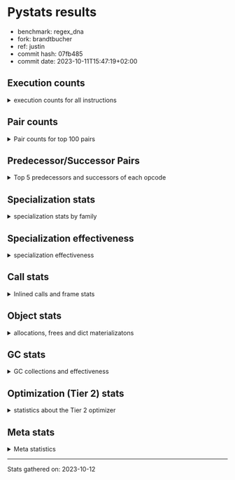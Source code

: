 
# Pystats results

- benchmark: regex_dna
- fork: brandtbucher
- ref: justin
- commit hash: 07fb485
- commit date: 2023-10-11T15:47:19+02:00

## Execution counts

<details>
<summary> execution counts for all instructions </summary>

|Name | Count | Self | Cumulative | Miss ratio | 
|---|---:|---:|---:|---:|
| LOAD_FAST | 5,700 | 12.4% | 12.4% |  |
| LOAD_GLOBAL_MODULE | 4,540 | 9.8% | 22.2% |  |
| LOAD_FAST_LOAD_FAST | 3,660 | 7.9% | 30.1% |  |
| LOAD_GLOBAL_BUILTIN | 2,960 | 6.4% | 36.5% |  |
| RETURN_VALUE | 2,700 | 5.9% | 42.4% |  |
| RESUME_CHECK | 2,700 | 5.9% | 48.2% |  |
| POP_JUMP_IF_FALSE | 2,040 | 4.4% | 52.7% |  |
| CALL | 1,860 | 4.0% | 56.7% |  |
| LOAD_ATTR_METHOD_NO_DICT | 1,460 | 3.2% | 59.9% |  |
| STORE_FAST | 1,400 | 3.0% | 62.9% |  |
| NOP | 1,320 | 2.9% | 65.8% |  |
| CALL_PY_EXACT_ARGS | 1,320 | 2.9% | 68.6% |  |
| BUILD_TUPLE | 1,320 | 2.9% | 71.5% |  |
| TO_BOOL_BOOL | 1,260 | 2.7% | 74.2% |  |
| CALL_TYPE_1 | 1,260 | 2.7% | 76.9% |  |
| CALL_ISINSTANCE | 1,260 | 2.7% | 79.7% |  |
| BINARY_SUBSCR_DICT | 1,260 | 2.7% | 82.4% |  |
| ENTER_EXECUTOR | 960 | 2.1% | 84.5% |  |
| TO_BOOL | 740 | 1.6% | 86.1% |  |
| PUSH_NULL | 720 | 1.6% | 87.6% |  |
| CALL_LEN | 720 | 1.6% | 89.2% |  |
| LOAD_ATTR_MODULE | 580 | 1.3% | 90.5% |  |
| CALL_PY_WITH_DEFAULTS | 540 | 1.2% | 91.6% |  |
| CALL_METHOD_DESCRIPTOR_FAST_WITH_KEYWORDS | 540 | 1.2% | 92.8% |  |
| CALL_LIST_APPEND | 540 | 1.2% | 94.0% |  |
| FOR_ITER_TUPLE | 360 | 0.8% | 94.8% |  |
| JUMP_BACKWARD | 340 | 0.7% | 95.5% |  |
| LOAD_GLOBAL | 240 | 0.5% | 96.0% |  |
| LOAD_DEREF | 180 | 0.4% | 96.4% |  |
| GET_ITER | 180 | 0.4% | 96.8% |  |
| UNPACK_SEQUENCE_TWO_TUPLE | 160 | 0.3% | 97.1% |  |
| STORE_FAST_STORE_FAST | 160 | 0.3% | 97.5% |  |
| LOAD_CONST | 120 | 0.3% | 97.7% |  |
| FOR_ITER_RANGE | 120 | 0.3% | 98.0% |  |
| CALL_FUNCTION_EX | 120 | 0.3% | 98.3% |  |
| BUILD_LIST | 120 | 0.3% | 98.5% |  |
| LOAD_ATTR | 100 | 0.2% | 98.7% |  |
| COMPARE_OP | 80 | 0.2% | 98.9% |  |
| POP_TOP | 60 | 0.1% | 99.0% |  |
| POP_JUMP_IF_NONE | 60 | 0.1% | 99.2% |  |
| LOAD_FAST_CHECK | 60 | 0.1% | 99.3% |  |
| LIST_EXTEND | 60 | 0.1% | 99.4% |  |
| COPY_FREE_VARS | 60 | 0.1% | 99.6% |  |
| CALL_INTRINSIC_1 | 60 | 0.1% | 99.7% |  |
| CALL_BUILTIN_CLASS | 60 | 0.1% | 99.8% |  |
| BINARY_OP_SUBTRACT_FLOAT | 60 | 0.1% | 100.0% |  |
| BINARY_OP | 20 | 0.0% | 100.0% |  |


</details>

## Pair counts

<details>
<summary> Pair counts for top 100 pairs </summary>

|Pair | Count | Self | Cumulative | 
|---|---:|---:|---:|
| LOAD_GLOBAL_BUILTIN LOAD_FAST | 2,760 | 6.0% | 6.0% |
| RESUME_CHECK LOAD_GLOBAL_BUILTIN | 1,340 | 2.9% | 8.9% |
| CALL_PY_EXACT_ARGS RESUME_CHECK | 1,320 | 2.9% | 11.7% |
| TO_BOOL_BOOL POP_JUMP_IF_FALSE | 1,260 | 2.7% | 14.5% |
| RETURN_VALUE LOAD_ATTR_METHOD_NO_DICT | 1,260 | 2.7% | 17.2% |
| POP_JUMP_IF_FALSE NOP | 1,260 | 2.7% | 19.9% |
| NOP LOAD_GLOBAL_MODULE | 1,260 | 2.7% | 22.7% |
| LOAD_GLOBAL_MODULE LOAD_GLOBAL_BUILTIN | 1,260 | 2.7% | 25.4% |
| LOAD_GLOBAL_MODULE LOAD_FAST_LOAD_FAST | 1,260 | 2.7% | 28.1% |
| LOAD_GLOBAL_MODULE CALL_ISINSTANCE | 1,260 | 2.7% | 30.9% |
| LOAD_FAST_LOAD_FAST CALL_PY_EXACT_ARGS | 1,260 | 2.7% | 33.6% |
| LOAD_FAST_LOAD_FAST BUILD_TUPLE | 1,260 | 2.7% | 36.3% |
| LOAD_FAST LOAD_GLOBAL_MODULE | 1,260 | 2.7% | 39.1% |
| LOAD_FAST CALL_TYPE_1 | 1,260 | 2.7% | 41.8% |
| CALL_TYPE_1 LOAD_FAST_LOAD_FAST | 1,260 | 2.7% | 44.5% |
| CALL_ISINSTANCE TO_BOOL_BOOL | 1,260 | 2.7% | 47.2% |
| BUILD_TUPLE BINARY_SUBSCR_DICT | 1,260 | 2.7% | 50.0% |
| BINARY_SUBSCR_DICT RETURN_VALUE | 1,260 | 2.7% | 52.7% |
| LOAD_FAST CALL | 1,040 | 2.3% | 55.0% |
| LOAD_FAST_LOAD_FAST LOAD_FAST | 940 | 2.0% | 57.0% |
| RETURN_VALUE STORE_FAST | 780 | 1.7% | 58.7% |
| TO_BOOL POP_JUMP_IF_FALSE | 720 | 1.6% | 60.3% |
| RESUME_CHECK LOAD_FAST | 720 | 1.6% | 61.8% |
| POP_JUMP_IF_FALSE LOAD_GLOBAL_MODULE | 720 | 1.6% | 63.4% |
| LOAD_FAST TO_BOOL | 720 | 1.6% | 64.9% |
| LOAD_ATTR_METHOD_NO_DICT LOAD_FAST_LOAD_FAST | 720 | 1.6% | 66.5% |
| CALL RETURN_VALUE | 720 | 1.6% | 68.1% |
| CALL RESUME_CHECK | 720 | 1.6% | 69.6% |
| LOAD_ATTR_MODULE PUSH_NULL | 580 | 1.3% | 70.9% |
| STORE_FAST ENTER_EXECUTOR | 540 | 1.2% | 72.0% |
| RETURN_VALUE CALL_LEN | 540 | 1.2% | 73.2% |
| RESUME_CHECK LOAD_GLOBAL_MODULE | 540 | 1.2% | 74.4% |
| LOAD_FAST CALL_METHOD_DESCRIPTOR_FAST_WITH_KEYWORDS | 540 | 1.2% | 75.6% |
| LOAD_ATTR_METHOD_NO_DICT LOAD_FAST | 540 | 1.2% | 76.7% |
| CALL_PY_WITH_DEFAULTS RESUME_CHECK | 540 | 1.2% | 77.9% |
| CALL_METHOD_DESCRIPTOR_FAST_WITH_KEYWORDS RETURN_VALUE | 540 | 1.2% | 79.1% |
| CALL_LEN CALL_LIST_APPEND | 540 | 1.2% | 80.2% |
| LOAD_GLOBAL_MODULE LOAD_ATTR_MODULE | 500 | 1.1% | 81.3% |
| ENTER_EXECUTOR CALL | 500 | 1.1% | 82.4% |
| CALL_LIST_APPEND ENTER_EXECUTOR | 380 | 0.8% | 83.2% |
| PUSH_NULL LOAD_FAST_LOAD_FAST | 360 | 0.8% | 84.0% |
| ENTER_EXECUTOR CALL_PY_WITH_DEFAULTS | 340 | 0.7% | 84.7% |
| STORE_FAST LOAD_FAST | 320 | 0.7% | 85.4% |
| JUMP_BACKWARD FOR_ITER_TUPLE | 240 | 0.5% | 86.0% |
| LOAD_GLOBAL_BUILTIN LOAD_GLOBAL_MODULE | 200 | 0.4% | 86.4% |
| LOAD_FAST_LOAD_FAST CALL_PY_WITH_DEFAULTS | 200 | 0.4% | 86.8% |
| LOAD_FAST LOAD_ATTR_METHOD_NO_DICT | 200 | 0.4% | 87.3% |
| LOAD_ATTR_METHOD_NO_DICT LOAD_GLOBAL_BUILTIN | 200 | 0.4% | 87.7% |
| FOR_ITER_TUPLE STORE_FAST | 200 | 0.4% | 88.1% |
| STORE_FAST JUMP_BACKWARD | 180 | 0.4% | 88.5% |
| PUSH_NULL CALL | 180 | 0.4% | 88.9% |
| UNPACK_SEQUENCE_TWO_TUPLE STORE_FAST_STORE_FAST | 160 | 0.3% | 89.3% |
| STORE_FAST_STORE_FAST LOAD_GLOBAL_MODULE | 160 | 0.3% | 89.6% |
| STORE_FAST LOAD_GLOBAL_MODULE | 160 | 0.3% | 89.9% |
| FOR_ITER_TUPLE UNPACK_SEQUENCE_TWO_TUPLE | 160 | 0.3% | 90.3% |
| CALL_LIST_APPEND JUMP_BACKWARD | 160 | 0.3% | 90.6% |
| LOAD_GLOBAL LOAD_GLOBAL_MODULE | 140 | 0.3% | 90.9% |
| CALL CALL | 140 | 0.3% | 91.2% |
| PUSH_NULL LOAD_FAST | 120 | 0.3% | 91.5% |
| LOAD_GLOBAL_MODULE GET_ITER | 120 | 0.3% | 91.8% |
| LOAD_FAST CALL_LEN | 120 | 0.3% | 92.0% |
| LOAD_DEREF PUSH_NULL | 120 | 0.3% | 92.3% |
| GET_ITER FOR_ITER_TUPLE | 120 | 0.3% | 92.5% |
| CALL_LEN STORE_FAST | 120 | 0.3% | 92.8% |
| STORE_FAST LOAD_GLOBAL | 100 | 0.2% | 93.0% |
| LOAD_GLOBAL_MODULE LOAD_ATTR | 80 | 0.2% | 93.2% |
| LOAD_GLOBAL LOAD_GLOBAL_BUILTIN | 80 | 0.2% | 93.4% |
| LOAD_ATTR LOAD_ATTR_MODULE | 80 | 0.2% | 93.5% |
| STORE_FAST BUILD_LIST | 60 | 0.1% | 93.7% |
| RETURN_VALUE RETURN_VALUE | 60 | 0.1% | 93.8% |
| RESUME_CHECK LOAD_DEREF | 60 | 0.1% | 93.9% |
| PUSH_NULL LOAD_CONST | 60 | 0.1% | 94.1% |
| POP_TOP NOP | 60 | 0.1% | 94.2% |
| POP_JUMP_IF_NONE LOAD_FAST_CHECK | 60 | 0.1% | 94.3% |
| POP_JUMP_IF_FALSE LOAD_FAST | 60 | 0.1% | 94.5% |
| NOP LOAD_DEREF | 60 | 0.1% | 94.6% |
| LOAD_GLOBAL_MODULE LOAD_FAST | 60 | 0.1% | 94.7% |
| LOAD_FAST_CHECK LOAD_FAST | 60 | 0.1% | 94.8% |
| LOAD_FAST RETURN_VALUE | 60 | 0.1% | 95.0% |
| LOAD_FAST POP_JUMP_IF_NONE | 60 | 0.1% | 95.1% |
| LOAD_FAST GET_ITER | 60 | 0.1% | 95.2% |
| LOAD_FAST COMPARE_OP | 60 | 0.1% | 95.4% |
| LOAD_FAST CALL_FUNCTION_EX | 60 | 0.1% | 95.5% |
| LOAD_FAST BUILD_LIST | 60 | 0.1% | 95.6% |
| LOAD_DEREF LIST_EXTEND | 60 | 0.1% | 95.8% |
| LOAD_CONST LOAD_FAST | 60 | 0.1% | 95.9% |
| LOAD_CONST LOAD_CONST | 60 | 0.1% | 96.0% |
| LIST_EXTEND CALL_INTRINSIC_1 | 60 | 0.1% | 96.1% |
| JUMP_BACKWARD FOR_ITER_RANGE | 60 | 0.1% | 96.3% |
| GET_ITER FOR_ITER_RANGE | 60 | 0.1% | 96.4% |
| FOR_ITER_RANGE STORE_FAST | 60 | 0.1% | 96.5% |
| ENTER_EXECUTOR LOAD_FAST_LOAD_FAST | 60 | 0.1% | 96.7% |
| COPY_FREE_VARS RESUME_CHECK | 60 | 0.1% | 96.8% |
| COMPARE_OP POP_JUMP_IF_FALSE | 60 | 0.1% | 96.9% |
| CALL_LEN BUILD_TUPLE | 60 | 0.1% | 97.1% |
| CALL_INTRINSIC_1 CALL_FUNCTION_EX | 60 | 0.1% | 97.2% |
| CALL_FUNCTION_EX RESUME_CHECK | 60 | 0.1% | 97.3% |
| CALL_FUNCTION_EX COPY_FREE_VARS | 60 | 0.1% | 97.4% |
| CALL_BUILTIN_CLASS STORE_FAST | 60 | 0.1% | 97.6% |
| CALL STORE_FAST | 60 | 0.1% | 97.7% |


</details>

## Predecessor/Successor Pairs

<details>
<summary> Top 5 predecessors and successors of each opcode </summary>

### GET_ITER

<details>
<summary> Successors and predecessors for GET_ITER </summary>

|Predecessors | Count | Percentage | 
|---|---:|---:|
| LOAD_GLOBAL_MODULE | 120 | 66.7% |
| LOAD_FAST | 60 | 33.3% |

|Successors | Count | Percentage | 
|---|---:|---:|
| FOR_ITER_TUPLE | 120 | 66.7% |
| FOR_ITER_RANGE | 60 | 33.3% |


</details>

### NOP

<details>
<summary> Successors and predecessors for NOP </summary>

|Predecessors | Count | Percentage | 
|---|---:|---:|
| POP_JUMP_IF_FALSE | 1,260 | 95.5% |
| POP_TOP | 60 | 4.5% |

|Successors | Count | Percentage | 
|---|---:|---:|
| LOAD_GLOBAL_MODULE | 1,260 | 95.5% |
| LOAD_DEREF | 60 | 4.5% |


</details>

### POP_TOP

<details>
<summary> Successors and predecessors for POP_TOP </summary>

|Predecessors | Count | Percentage | 
|---|---:|---:|
| CALL | 60 | 100.0% |

|Successors | Count | Percentage | 
|---|---:|---:|
| NOP | 60 | 100.0% |


</details>

### PUSH_NULL

<details>
<summary> Successors and predecessors for PUSH_NULL </summary>

|Predecessors | Count | Percentage | 
|---|---:|---:|
| LOAD_ATTR_MODULE | 580 | 80.6% |
| LOAD_DEREF | 120 | 16.7% |
| LOAD_ATTR | 20 | 2.8% |

|Successors | Count | Percentage | 
|---|---:|---:|
| LOAD_FAST_LOAD_FAST | 360 | 50.0% |
| CALL | 180 | 25.0% |
| LOAD_FAST | 120 | 16.7% |
| LOAD_CONST | 60 | 8.3% |


</details>

### RETURN_VALUE

<details>
<summary> Successors and predecessors for RETURN_VALUE </summary>

|Predecessors | Count | Percentage | 
|---|---:|---:|
| BINARY_SUBSCR_DICT | 1,260 | 46.7% |
| CALL | 720 | 26.7% |
| CALL_METHOD_DESCRIPTOR_FAST_WITH_KEYWORDS | 540 | 20.0% |
| RETURN_VALUE | 60 | 2.2% |
| LOAD_FAST | 60 | 2.2% |

|Successors | Count | Percentage | 
|---|---:|---:|
| LOAD_ATTR_METHOD_NO_DICT | 1,260 | 46.7% |
| STORE_FAST | 780 | 28.9% |
| CALL_LEN | 540 | 20.0% |
| RETURN_VALUE | 60 | 2.2% |
| LOAD_GLOBAL | 40 | 1.5% |


</details>

### TO_BOOL

<details>
<summary> Successors and predecessors for TO_BOOL </summary>

|Predecessors | Count | Percentage | 
|---|---:|---:|
| LOAD_FAST | 720 | 97.3% |
| TO_BOOL | 20 | 2.7% |

|Successors | Count | Percentage | 
|---|---:|---:|
| POP_JUMP_IF_FALSE | 720 | 97.3% |
| TO_BOOL | 20 | 2.7% |


</details>

### BINARY_OP

<details>
<summary> Successors and predecessors for BINARY_OP </summary>

|Predecessors | Count | Percentage | 
|---|---:|---:|
| LOAD_FAST | 20 | 100.0% |

|Successors | Count | Percentage | 
|---|---:|---:|
| BINARY_OP_SUBTRACT_FLOAT | 20 | 100.0% |


</details>

### BUILD_LIST

<details>
<summary> Successors and predecessors for BUILD_LIST </summary>

|Predecessors | Count | Percentage | 
|---|---:|---:|
| STORE_FAST | 60 | 50.0% |
| LOAD_FAST | 60 | 50.0% |

|Successors | Count | Percentage | 
|---|---:|---:|
| STORE_FAST | 60 | 50.0% |
| LOAD_DEREF | 60 | 50.0% |


</details>

### BUILD_TUPLE

<details>
<summary> Successors and predecessors for BUILD_TUPLE </summary>

|Predecessors | Count | Percentage | 
|---|---:|---:|
| LOAD_FAST_LOAD_FAST | 1,260 | 95.5% |
| CALL_LEN | 60 | 4.5% |

|Successors | Count | Percentage | 
|---|---:|---:|
| BINARY_SUBSCR_DICT | 1,260 | 95.5% |
| RETURN_VALUE | 60 | 4.5% |


</details>

### CALL

<details>
<summary> Successors and predecessors for CALL </summary>

|Predecessors | Count | Percentage | 
|---|---:|---:|
| LOAD_FAST | 1,040 | 55.9% |
| ENTER_EXECUTOR | 500 | 26.9% |
| PUSH_NULL | 180 | 9.7% |
| CALL | 140 | 7.5% |

|Successors | Count | Percentage | 
|---|---:|---:|
| RETURN_VALUE | 720 | 38.7% |
| RESUME_CHECK | 720 | 38.7% |
| CALL | 140 | 7.5% |
| STORE_FAST | 60 | 3.2% |
| POP_TOP | 60 | 3.2% |


</details>

### CALL_FUNCTION_EX

<details>
<summary> Successors and predecessors for CALL_FUNCTION_EX </summary>

|Predecessors | Count | Percentage | 
|---|---:|---:|
| LOAD_FAST | 60 | 50.0% |
| CALL_INTRINSIC_1 | 60 | 50.0% |

|Successors | Count | Percentage | 
|---|---:|---:|
| RESUME_CHECK | 60 | 50.0% |
| COPY_FREE_VARS | 60 | 50.0% |


</details>

### CALL_INTRINSIC_1

<details>
<summary> Successors and predecessors for CALL_INTRINSIC_1 </summary>

|Predecessors | Count | Percentage | 
|---|---:|---:|
| LIST_EXTEND | 60 | 100.0% |

|Successors | Count | Percentage | 
|---|---:|---:|
| CALL_FUNCTION_EX | 60 | 100.0% |


</details>

### COMPARE_OP

<details>
<summary> Successors and predecessors for COMPARE_OP </summary>

|Predecessors | Count | Percentage | 
|---|---:|---:|
| LOAD_FAST | 60 | 75.0% |
| COMPARE_OP | 20 | 25.0% |

|Successors | Count | Percentage | 
|---|---:|---:|
| POP_JUMP_IF_FALSE | 60 | 75.0% |
| COMPARE_OP | 20 | 25.0% |


</details>

### COPY_FREE_VARS

<details>
<summary> Successors and predecessors for COPY_FREE_VARS </summary>

|Predecessors | Count | Percentage | 
|---|---:|---:|
| CALL_FUNCTION_EX | 60 | 100.0% |

|Successors | Count | Percentage | 
|---|---:|---:|
| RESUME_CHECK | 60 | 100.0% |


</details>

### ENTER_EXECUTOR

<details>
<summary> Successors and predecessors for ENTER_EXECUTOR </summary>

|Predecessors | Count | Percentage | 
|---|---:|---:|
| STORE_FAST | 540 | 56.2% |
| CALL_LIST_APPEND | 380 | 39.6% |
| JUMP_BACKWARD | 40 | 4.2% |

|Successors | Count | Percentage | 
|---|---:|---:|
| CALL | 500 | 52.1% |
| CALL_PY_WITH_DEFAULTS | 340 | 35.4% |
| LOAD_FAST_LOAD_FAST | 60 | 6.2% |
| LOAD_GLOBAL_MODULE | 40 | 4.2% |
| LOAD_GLOBAL | 20 | 2.1% |


</details>

### JUMP_BACKWARD

<details>
<summary> Successors and predecessors for JUMP_BACKWARD </summary>

|Predecessors | Count | Percentage | 
|---|---:|---:|
| STORE_FAST | 180 | 52.9% |
| CALL_LIST_APPEND | 160 | 47.1% |

|Successors | Count | Percentage | 
|---|---:|---:|
| FOR_ITER_TUPLE | 240 | 70.6% |
| FOR_ITER_RANGE | 60 | 17.6% |
| ENTER_EXECUTOR | 40 | 11.8% |


</details>

### LIST_EXTEND

<details>
<summary> Successors and predecessors for LIST_EXTEND </summary>

|Predecessors | Count | Percentage | 
|---|---:|---:|
| LOAD_DEREF | 60 | 100.0% |

|Successors | Count | Percentage | 
|---|---:|---:|
| CALL_INTRINSIC_1 | 60 | 100.0% |


</details>

### LOAD_ATTR

<details>
<summary> Successors and predecessors for LOAD_ATTR </summary>

|Predecessors | Count | Percentage | 
|---|---:|---:|
| LOAD_GLOBAL_MODULE | 80 | 80.0% |
| LOAD_GLOBAL | 20 | 20.0% |

|Successors | Count | Percentage | 
|---|---:|---:|
| LOAD_ATTR_MODULE | 80 | 80.0% |
| PUSH_NULL | 20 | 20.0% |


</details>

### LOAD_CONST

<details>
<summary> Successors and predecessors for LOAD_CONST </summary>

|Predecessors | Count | Percentage | 
|---|---:|---:|
| PUSH_NULL | 60 | 50.0% |
| LOAD_CONST | 60 | 50.0% |

|Successors | Count | Percentage | 
|---|---:|---:|
| LOAD_FAST | 60 | 50.0% |
| LOAD_CONST | 60 | 50.0% |


</details>

### LOAD_DEREF

<details>
<summary> Successors and predecessors for LOAD_DEREF </summary>

|Predecessors | Count | Percentage | 
|---|---:|---:|
| RESUME_CHECK | 60 | 33.3% |
| NOP | 60 | 33.3% |
| BUILD_LIST | 60 | 33.3% |

|Successors | Count | Percentage | 
|---|---:|---:|
| PUSH_NULL | 120 | 66.7% |
| LIST_EXTEND | 60 | 33.3% |


</details>

### LOAD_FAST

<details>
<summary> Successors and predecessors for LOAD_FAST </summary>

|Predecessors | Count | Percentage | 
|---|---:|---:|
| LOAD_GLOBAL_BUILTIN | 2,760 | 48.4% |
| LOAD_FAST_LOAD_FAST | 940 | 16.5% |
| RESUME_CHECK | 720 | 12.6% |
| LOAD_ATTR_METHOD_NO_DICT | 540 | 9.5% |
| STORE_FAST | 320 | 5.6% |

|Successors | Count | Percentage | 
|---|---:|---:|
| LOAD_GLOBAL_MODULE | 1,260 | 22.1% |
| CALL_TYPE_1 | 1,260 | 22.1% |
| CALL | 1,040 | 18.2% |
| TO_BOOL | 720 | 12.6% |
| CALL_METHOD_DESCRIPTOR_FAST_WITH_KEYWORDS | 540 | 9.5% |


</details>

### LOAD_FAST_CHECK

<details>
<summary> Successors and predecessors for LOAD_FAST_CHECK </summary>

|Predecessors | Count | Percentage | 
|---|---:|---:|
| POP_JUMP_IF_NONE | 60 | 100.0% |

|Successors | Count | Percentage | 
|---|---:|---:|
| LOAD_FAST | 60 | 100.0% |


</details>

### LOAD_FAST_LOAD_FAST

<details>
<summary> Successors and predecessors for LOAD_FAST_LOAD_FAST </summary>

|Predecessors | Count | Percentage | 
|---|---:|---:|
| LOAD_GLOBAL_MODULE | 1,260 | 34.4% |
| CALL_TYPE_1 | 1,260 | 34.4% |
| LOAD_ATTR_METHOD_NO_DICT | 720 | 19.7% |
| PUSH_NULL | 360 | 9.8% |
| ENTER_EXECUTOR | 60 | 1.6% |

|Successors | Count | Percentage | 
|---|---:|---:|
| CALL_PY_EXACT_ARGS | 1,260 | 34.4% |
| BUILD_TUPLE | 1,260 | 34.4% |
| LOAD_FAST | 940 | 25.7% |
| CALL_PY_WITH_DEFAULTS | 200 | 5.5% |


</details>

### LOAD_GLOBAL

<details>
<summary> Successors and predecessors for LOAD_GLOBAL </summary>

|Predecessors | Count | Percentage | 
|---|---:|---:|
| STORE_FAST | 100 | 41.7% |
| RETURN_VALUE | 40 | 16.7% |
| RESUME_CHECK | 40 | 16.7% |
| LOAD_FAST | 20 | 8.3% |
| FOR_ITER_RANGE | 20 | 8.3% |

|Successors | Count | Percentage | 
|---|---:|---:|
| LOAD_GLOBAL_MODULE | 140 | 58.3% |
| LOAD_GLOBAL_BUILTIN | 80 | 33.3% |
| LOAD_ATTR | 20 | 8.3% |


</details>

### POP_JUMP_IF_FALSE

<details>
<summary> Successors and predecessors for POP_JUMP_IF_FALSE </summary>

|Predecessors | Count | Percentage | 
|---|---:|---:|
| TO_BOOL_BOOL | 1,260 | 61.8% |
| TO_BOOL | 720 | 35.3% |
| COMPARE_OP | 60 | 2.9% |

|Successors | Count | Percentage | 
|---|---:|---:|
| NOP | 1,260 | 61.8% |
| LOAD_GLOBAL_MODULE | 720 | 35.3% |
| LOAD_FAST | 60 | 2.9% |


</details>

### POP_JUMP_IF_NONE

<details>
<summary> Successors and predecessors for POP_JUMP_IF_NONE </summary>

|Predecessors | Count | Percentage | 
|---|---:|---:|
| LOAD_FAST | 60 | 100.0% |

|Successors | Count | Percentage | 
|---|---:|---:|
| LOAD_FAST_CHECK | 60 | 100.0% |


</details>

### STORE_FAST

<details>
<summary> Successors and predecessors for STORE_FAST </summary>

|Predecessors | Count | Percentage | 
|---|---:|---:|
| RETURN_VALUE | 780 | 55.7% |
| FOR_ITER_TUPLE | 200 | 14.3% |
| CALL_LEN | 120 | 8.6% |
| FOR_ITER_RANGE | 60 | 4.3% |
| CALL_BUILTIN_CLASS | 60 | 4.3% |

|Successors | Count | Percentage | 
|---|---:|---:|
| ENTER_EXECUTOR | 540 | 38.6% |
| LOAD_FAST | 320 | 22.9% |
| JUMP_BACKWARD | 180 | 12.9% |
| LOAD_GLOBAL_MODULE | 160 | 11.4% |
| LOAD_GLOBAL | 100 | 7.1% |


</details>

### STORE_FAST_STORE_FAST

<details>
<summary> Successors and predecessors for STORE_FAST_STORE_FAST </summary>

|Predecessors | Count | Percentage | 
|---|---:|---:|
| UNPACK_SEQUENCE_TWO_TUPLE | 160 | 100.0% |

|Successors | Count | Percentage | 
|---|---:|---:|
| LOAD_GLOBAL_MODULE | 160 | 100.0% |


</details>

### BINARY_OP_SUBTRACT_FLOAT

<details>
<summary> Successors and predecessors for BINARY_OP_SUBTRACT_FLOAT </summary>

|Predecessors | Count | Percentage | 
|---|---:|---:|
| LOAD_FAST | 40 | 66.7% |
| BINARY_OP | 20 | 33.3% |

|Successors | Count | Percentage | 
|---|---:|---:|
| STORE_FAST | 60 | 100.0% |


</details>

### BINARY_SUBSCR_DICT

<details>
<summary> Successors and predecessors for BINARY_SUBSCR_DICT </summary>

|Predecessors | Count | Percentage | 
|---|---:|---:|
| BUILD_TUPLE | 1,260 | 100.0% |

|Successors | Count | Percentage | 
|---|---:|---:|
| RETURN_VALUE | 1,260 | 100.0% |


</details>

### CALL_BUILTIN_CLASS

<details>
<summary> Successors and predecessors for CALL_BUILTIN_CLASS </summary>

|Predecessors | Count | Percentage | 
|---|---:|---:|
| LOAD_FAST | 40 | 66.7% |
| CALL | 20 | 33.3% |

|Successors | Count | Percentage | 
|---|---:|---:|
| STORE_FAST | 60 | 100.0% |


</details>

### CALL_ISINSTANCE

<details>
<summary> Successors and predecessors for CALL_ISINSTANCE </summary>

|Predecessors | Count | Percentage | 
|---|---:|---:|
| LOAD_GLOBAL_MODULE | 1,260 | 100.0% |

|Successors | Count | Percentage | 
|---|---:|---:|
| TO_BOOL_BOOL | 1,260 | 100.0% |


</details>

### CALL_LEN

<details>
<summary> Successors and predecessors for CALL_LEN </summary>

|Predecessors | Count | Percentage | 
|---|---:|---:|
| RETURN_VALUE | 540 | 75.0% |
| LOAD_FAST | 120 | 16.7% |
| CALL | 60 | 8.3% |

|Successors | Count | Percentage | 
|---|---:|---:|
| CALL_LIST_APPEND | 540 | 75.0% |
| STORE_FAST | 120 | 16.7% |
| BUILD_TUPLE | 60 | 8.3% |


</details>

### CALL_LIST_APPEND

<details>
<summary> Successors and predecessors for CALL_LIST_APPEND </summary>

|Predecessors | Count | Percentage | 
|---|---:|---:|
| CALL_LEN | 540 | 100.0% |

|Successors | Count | Percentage | 
|---|---:|---:|
| ENTER_EXECUTOR | 380 | 70.4% |
| JUMP_BACKWARD | 160 | 29.6% |


</details>

### CALL_METHOD_DESCRIPTOR_FAST_WITH_KEYWORDS

<details>
<summary> Successors and predecessors for CALL_METHOD_DESCRIPTOR_FAST_WITH_KEYWORDS </summary>

|Predecessors | Count | Percentage | 
|---|---:|---:|
| LOAD_FAST | 540 | 100.0% |

|Successors | Count | Percentage | 
|---|---:|---:|
| RETURN_VALUE | 540 | 100.0% |


</details>

### CALL_PY_EXACT_ARGS

<details>
<summary> Successors and predecessors for CALL_PY_EXACT_ARGS </summary>

|Predecessors | Count | Percentage | 
|---|---:|---:|
| LOAD_FAST_LOAD_FAST | 1,260 | 95.5% |
| LOAD_FAST | 40 | 3.0% |
| CALL | 20 | 1.5% |

|Successors | Count | Percentage | 
|---|---:|---:|
| RESUME_CHECK | 1,320 | 100.0% |


</details>

### CALL_PY_WITH_DEFAULTS

<details>
<summary> Successors and predecessors for CALL_PY_WITH_DEFAULTS </summary>

|Predecessors | Count | Percentage | 
|---|---:|---:|
| ENTER_EXECUTOR | 340 | 63.0% |
| LOAD_FAST_LOAD_FAST | 200 | 37.0% |

|Successors | Count | Percentage | 
|---|---:|---:|
| RESUME_CHECK | 540 | 100.0% |


</details>

### CALL_TYPE_1

<details>
<summary> Successors and predecessors for CALL_TYPE_1 </summary>

|Predecessors | Count | Percentage | 
|---|---:|---:|
| LOAD_FAST | 1,260 | 100.0% |

|Successors | Count | Percentage | 
|---|---:|---:|
| LOAD_FAST_LOAD_FAST | 1,260 | 100.0% |


</details>

### FOR_ITER_RANGE

<details>
<summary> Successors and predecessors for FOR_ITER_RANGE </summary>

|Predecessors | Count | Percentage | 
|---|---:|---:|
| JUMP_BACKWARD | 60 | 50.0% |
| GET_ITER | 60 | 50.0% |

|Successors | Count | Percentage | 
|---|---:|---:|
| STORE_FAST | 60 | 50.0% |
| LOAD_GLOBAL_MODULE | 40 | 33.3% |
| LOAD_GLOBAL | 20 | 16.7% |


</details>

### FOR_ITER_TUPLE

<details>
<summary> Successors and predecessors for FOR_ITER_TUPLE </summary>

|Predecessors | Count | Percentage | 
|---|---:|---:|
| JUMP_BACKWARD | 240 | 66.7% |
| GET_ITER | 120 | 33.3% |

|Successors | Count | Percentage | 
|---|---:|---:|
| STORE_FAST | 200 | 55.6% |
| UNPACK_SEQUENCE_TWO_TUPLE | 160 | 44.4% |


</details>

### LOAD_ATTR_METHOD_NO_DICT

<details>
<summary> Successors and predecessors for LOAD_ATTR_METHOD_NO_DICT </summary>

|Predecessors | Count | Percentage | 
|---|---:|---:|
| RETURN_VALUE | 1,260 | 86.3% |
| LOAD_FAST | 200 | 13.7% |

|Successors | Count | Percentage | 
|---|---:|---:|
| LOAD_FAST_LOAD_FAST | 720 | 49.3% |
| LOAD_FAST | 540 | 37.0% |
| LOAD_GLOBAL_BUILTIN | 200 | 13.7% |


</details>

### LOAD_ATTR_MODULE

<details>
<summary> Successors and predecessors for LOAD_ATTR_MODULE </summary>

|Predecessors | Count | Percentage | 
|---|---:|---:|
| LOAD_GLOBAL_MODULE | 500 | 86.2% |
| LOAD_ATTR | 80 | 13.8% |

|Successors | Count | Percentage | 
|---|---:|---:|
| PUSH_NULL | 580 | 100.0% |


</details>

### LOAD_GLOBAL_BUILTIN

<details>
<summary> Successors and predecessors for LOAD_GLOBAL_BUILTIN </summary>

|Predecessors | Count | Percentage | 
|---|---:|---:|
| RESUME_CHECK | 1,340 | 45.3% |
| LOAD_GLOBAL_MODULE | 1,260 | 42.6% |
| LOAD_ATTR_METHOD_NO_DICT | 200 | 6.8% |
| LOAD_GLOBAL | 80 | 2.7% |
| STORE_FAST | 40 | 1.4% |

|Successors | Count | Percentage | 
|---|---:|---:|
| LOAD_FAST | 2,760 | 93.2% |
| LOAD_GLOBAL_MODULE | 200 | 6.8% |


</details>

### LOAD_GLOBAL_MODULE

<details>
<summary> Successors and predecessors for LOAD_GLOBAL_MODULE </summary>

|Predecessors | Count | Percentage | 
|---|---:|---:|
| NOP | 1,260 | 27.8% |
| LOAD_FAST | 1,260 | 27.8% |
| POP_JUMP_IF_FALSE | 720 | 15.9% |
| RESUME_CHECK | 540 | 11.9% |
| LOAD_GLOBAL_BUILTIN | 200 | 4.4% |

|Successors | Count | Percentage | 
|---|---:|---:|
| LOAD_GLOBAL_BUILTIN | 1,260 | 27.8% |
| LOAD_FAST_LOAD_FAST | 1,260 | 27.8% |
| CALL_ISINSTANCE | 1,260 | 27.8% |
| LOAD_ATTR_MODULE | 500 | 11.0% |
| GET_ITER | 120 | 2.6% |


</details>

### RESUME_CHECK

<details>
<summary> Successors and predecessors for RESUME_CHECK </summary>

|Predecessors | Count | Percentage | 
|---|---:|---:|
| CALL_PY_EXACT_ARGS | 1,320 | 48.9% |
| CALL | 720 | 26.7% |
| CALL_PY_WITH_DEFAULTS | 540 | 20.0% |
| COPY_FREE_VARS | 60 | 2.2% |
| CALL_FUNCTION_EX | 60 | 2.2% |

|Successors | Count | Percentage | 
|---|---:|---:|
| LOAD_GLOBAL_BUILTIN | 1,340 | 49.6% |
| LOAD_FAST | 720 | 26.7% |
| LOAD_GLOBAL_MODULE | 540 | 20.0% |
| LOAD_DEREF | 60 | 2.2% |
| LOAD_GLOBAL | 40 | 1.5% |


</details>

### TO_BOOL_BOOL

<details>
<summary> Successors and predecessors for TO_BOOL_BOOL </summary>

|Predecessors | Count | Percentage | 
|---|---:|---:|
| CALL_ISINSTANCE | 1,260 | 100.0% |

|Successors | Count | Percentage | 
|---|---:|---:|
| POP_JUMP_IF_FALSE | 1,260 | 100.0% |


</details>

### UNPACK_SEQUENCE_TWO_TUPLE

<details>
<summary> Successors and predecessors for UNPACK_SEQUENCE_TWO_TUPLE </summary>

|Predecessors | Count | Percentage | 
|---|---:|---:|
| FOR_ITER_TUPLE | 160 | 100.0% |

|Successors | Count | Percentage | 
|---|---:|---:|
| STORE_FAST_STORE_FAST | 160 | 100.0% |


</details>


</details>

## Specialization stats

<details>
<summary> specialization stats by family </summary>

### BINARY_SUBSCR

<details>
<summary> specialization stats for BINARY_SUBSCR family </summary>

|Kind | Count | Ratio | 
|---|---|---|
|          hit |         1260 | 100.0% |


</details>

### TO_BOOL

<details>
<summary> specialization stats for TO_BOOL family </summary>

|Kind | Count | Ratio | 
|---|---|---|
| specialization.deferred |          720 | 36.0% |
|          hit |         1260 | 63.0% |

#### Specialization attempts

| | Count | Ratio | 
|---|---:|---:|
| Success | 0 | 0.0% |
| Failure | 20 | 100.0% |

|Failure kind | Count | Ratio | 
|---|---:|---:|
| tuple | 20 | 100.0% |


</details>

### BINARY_OP

<details>
<summary> specialization stats for BINARY_OP family </summary>

|Kind | Count | Ratio | 
|---|---|---|
|          hit |           60 | 75.0% |

#### Specialization attempts

| | Count | Ratio | 
|---|---:|---:|
| Success | 20 | 100.0% |
| Failure | 0 | 0.0% |

|Failure kind | Count | Ratio | 
|---|---:|---:|


</details>

### CALL

<details>
<summary> specialization stats for CALL family </summary>

|Kind | Count | Ratio | 
|---|---|---|
| specialization.deferred |         1620 | 20.0% |
|          hit |         6240 | 77.0% |

#### Specialization attempts

| | Count | Ratio | 
|---|---:|---:|
| Success | 100 | 41.7% |
| Failure | 140 | 58.3% |

|Failure kind | Count | Ratio | 
|---|---:|---:|
| cfunc noargs | 60 | 42.9% |
| code complex parameters | 60 | 42.9% |
| meth descr method fastcall keywords | 20 | 14.3% |


</details>

### COMPARE_OP

<details>
<summary> specialization stats for COMPARE_OP family </summary>

|Kind | Count | Ratio | 
|---|---|---|
| specialization.deferred |           60 | 75.0% |

#### Specialization attempts

| | Count | Ratio | 
|---|---:|---:|
| Success | 0 | 0.0% |
| Failure | 20 | 100.0% |

|Failure kind | Count | Ratio | 
|---|---:|---:|
| tuple | 20 | 100.0% |


</details>

### FOR_ITER

<details>
<summary> specialization stats for FOR_ITER family </summary>

|Kind | Count | Ratio | 
|---|---|---|
|          hit |          480 | 100.0% |


</details>

### JUMP_BACKWARD

<details>
<summary> specialization stats for JUMP_BACKWARD family </summary>

|Kind | Count | Ratio | 
|---|---|---|


</details>

### LOAD_ATTR

<details>
<summary> specialization stats for LOAD_ATTR family </summary>

|Kind | Count | Ratio | 
|---|---|---|
| specialization.deferred |           20 | 0.6% |
|          hit |         3220 | 97.0% |

#### Specialization attempts

| | Count | Ratio | 
|---|---:|---:|
| Success | 80 | 100.0% |
| Failure | 0 | 0.0% |

|Failure kind | Count | Ratio | 
|---|---:|---:|


</details>

### LOAD_GLOBAL

<details>
<summary> specialization stats for LOAD_GLOBAL family </summary>

|Kind | Count | Ratio | 
|---|---|---|
| specialization.deferred |           20 | 0.2% |
|          hit |         8680 | 97.3% |

#### Specialization attempts

| | Count | Ratio | 
|---|---:|---:|
| Success | 220 | 100.0% |
| Failure | 0 | 0.0% |

|Failure kind | Count | Ratio | 
|---|---:|---:|


</details>

### POP_JUMP_IF_FALSE

<details>
<summary> specialization stats for POP_JUMP_IF_FALSE family </summary>

|Kind | Count | Ratio | 
|---|---|---|


</details>

### POP_JUMP_IF_NONE

<details>
<summary> specialization stats for POP_JUMP_IF_NONE family </summary>

|Kind | Count | Ratio | 
|---|---|---|


</details>

### UNPACK_SEQUENCE

<details>
<summary> specialization stats for UNPACK_SEQUENCE family </summary>

|Kind | Count | Ratio | 
|---|---|---|
|          hit |          660 | 100.0% |


</details>


</details>

## Specialization effectiveness

<details>
<summary> specialization effectiveness </summary>

|Instructions | Count | Ratio | 
|---|---:|---:|
| Basic | 18,960 | 41.1% |
| Not specialized | 5,480 | 11.9% |
| Specialized | 21,700 | 47.0% |

### Deferred by instruction

<details>
<summary> deferred by instruction </summary>

|Name | Count | Ratio | 
|---|---:|---:|
| CALL | 1,620 | 66.4% |
| TO_BOOL | 720 | 29.5% |
| COMPARE_OP | 60 | 2.5% |
| LOAD_GLOBAL | 20 | 0.8% |
| LOAD_ATTR | 20 | 0.8% |
| UNPACK_SEQUENCE_TWO_TUPLE | 0 | 0.0% |
| UNPACK_SEQUENCE | 0 | 0.0% |
| TO_BOOL_BOOL | 0 | 0.0% |
| STORE_SUBSCR | 0 | 0.0% |
| STORE_SLICE | 0 | 0.0% |


</details>


</details>

## Call stats

<details>
<summary> Inlined calls and frame stats </summary>

| | Count | Ratio | 
|---|---:|---:|
| Calls to PyEval_EvalDefault | 0 | 0.0% |
| Calls to Python functions inlined | 2,700 | 100.0% |
| Calls via PyEval_EvalFrame (total) | 0 | 0.0% |
| Calls via PyEval_EvalFrame (vector) | 0 | 0.0% |
| Calls via PyEval_EvalFrame (generator) | 0 | 0.0% |
| Calls via PyEval_EvalFrame (legacy) | 0 | 0.0% |
| Calls via PyEval_EvalFrame (function vectorcall) | 0 | 0.0% |
| Calls via PyEval_EvalFrame (build class) | 0 | 0.0% |
| Calls via PyEval_EvalFrame (slot) | 0 | 0.0% |
| Calls via PyEval_EvalFrame (function ex) | 120 | 4.4% |
| Calls via PyEval_EvalFrame (api) | 0 | 0.0% |
| Calls via PyEval_EvalFrame (method) | 0 | 0.0% |
| Frames pushed | 2,700 | 100.0% |
| Frame objects created | 0 | 0.0% |


</details>

## Object stats

<details>
<summary> allocations, frees and dict materializatons </summary>

| | Count | Ratio | 
|---|---:|---:|
| Allocations from freelist | 2,880 | 0.1% |
| Frees to freelist | 2,820 |  |
| Allocations | 4,847,600 | 99.9% |
| Allocations to 512 bytes | 4,831,460 | 99.6% |
| Allocations to 4 kbytes | 13,380 | 0.3% |
| Allocations over 4 kbytes | 2,760 | 0.1% |
| Frees | 5,875,240 |  |
| New values | 0 |  |
| Interpreter increfs | 24,080 | 0.1% |
| Interpreter decrefs | 28,240 | 0.1% |
| Increfs | 21,571,540 | 99.9% |
| Decrefs | 26,415,680 | 99.9% |
| Materialize dict (on request) | 0 |  |
| Materialize dict (new key) | 0 |  |
| Materialize dict (too big) | 0 |  |
| Materialize dict (str subclass) | 0 |  |
| Dematerialize dict | 0 |  |
| Method cache hits | 20 |  |
| Method cache misses | 0 |  |
| Method cache collisions | 0 |  |
| Method cache dunder hits | 2,520 |  |
| Method cache dunder misses | 0 |  |


</details>

## GC stats

<details>
<summary> GC collections and effectiveness </summary>

|Generation | Collections | Objects collected | Object visits | 
|---:|---:|---:|---:|
| 0 | 0 | 0 | 0 |
| 1 | 0 | 0 | 0 |
| 2 | 0 | 0 | 0 |


</details>

## Optimization (Tier 2) stats

<details>
<summary> statistics about the Tier 2 optimizer </summary>

### Overall stats

<details>
<summary> overall stats </summary>

| | Count | Ratio | 
|---|---:|---:|
| Optimization attempts | 40 |  |
| Traces created | 40 | 100.0% |
| Traces executed | 0 |  |
| Uops executed | 0 | 0 |
| Trace stack overflow | 0 |  |
| Trace stack underflow | 0 |  |
| Trace too long | 0 |  |
| Trace too short | 0 |  |
| Inner loop found | 0 |  |
| Recursive call | 0 |  |


</details>

**Trace length histogram**

|Range | Count | Ratio | 
|---|---:|---:|
| <= 1 | 0 | 0.0% |
| <= 2 | 0 | 0.0% |
| <= 4 | 0 | 0.0% |
| <= 8 | 0 | 0.0% |
| <= 16 | 0 | 0.0% |
| <= 32 | 40 | 100.0% |

**Optimized trace length histogram**

|Range | Count | Ratio | 
|---|---:|---:|
| <= 1 | 0 | 0.0% |
| <= 2 | 0 | 0.0% |
| <= 4 | 0 | 0.0% |
| <= 8 | 0 | 0.0% |
| <= 16 | 0 | 0.0% |
| <= 32 | 40 | 100.0% |

**Trace run length histogram**

|Range | Count | Ratio | 
|---|---:|---:|
| <= 1 | 0 |  |

### Uop stats

<details>
<summary> uop stats </summary>

|Uop | Count | Self | Cumulative | 
|---|---:|---:|---:|


</details>

### Unsupported opcodes

<details>
<summary> unsupported opcodes </summary>

|Opcode | Count | 
|---|---|
| CALL_PY_WITH_DEFAULTS | 20 |
| CALL | 20 |


</details>


</details>

## Meta stats

<details>
<summary> Meta statistics </summary>

| | Count | 
|---|---:|
| Number of data files | 20 |


</details>

---
Stats gathered on: 2023-10-12
